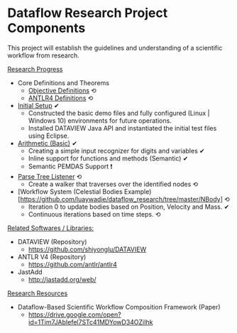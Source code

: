 # Dataflow Research Project Components
This project will establish the guidelines and understanding of a scientific workflow from research.

<ins>Research Progress</ins>
- Core Definitions and Theorems
  - [Objective Definitions](https://github.com/luaywadie/dataflow_research/blob/master/lexicon/core_definitions.md) ⟲
  - [ANTLR4 Definitions](https://github.com/luaywadie/dataflow_research/blob/master/lexicon/antlr4_definitions.md) ⟲
- [Initial Setup](https://github.com/luaywadie/dataflow_research/tree/master/builds/initial_phase) ✔
  - Constructed the basic demo files and fully configured (Linux | Windows 10) environments for future operations.
  - Installed DATAVIEW Java API and instantiated the initial test files using Eclipse.
- [Arithmetic (Basic)](https://github.com/luaywadie/dataflow_research/tree/master/builds/arithmetic) ✔
  - Creating a simple input recognizer for digits and variables ✔
  - Inline support for functions and methods (Semantic) ✔
  - Semantic PEMDAS Support ❗
- [Parse Tree Listener](https://github.com/luaywadie/dataflow_research/tree/master/builds/parse_tree_listener) ⟲
  - Create a walker that traverses over the identified nodes ⟲
- [Workflow System (Celestial Bodies Example)[https://github.com/luaywadie/dataflow_research/tree/master/NBody] ⟲
  - Iteration 0 to update bodies based on Position, Velocity and Mass. ✔
  - Continuous iterations based on time steps. ⟲

<ins>Related Softwares / Libraries:</ins>
- DATAVIEW (Repository)
  - https://github.com/shiyonglu/DATAVIEW
- ANTLR V4 (Repository)
  - https://github.com/antlr/antlr4
- JastAdd
  - http://jastadd.org/web/
  
<ins>Research Resources</ins>
- Dataflow-Based Scientific Workflow Composition Framework (Paper)
  - https://drive.google.com/open?id=1Tim7JAbIefel7STc41MDYowD34OZiIhk

